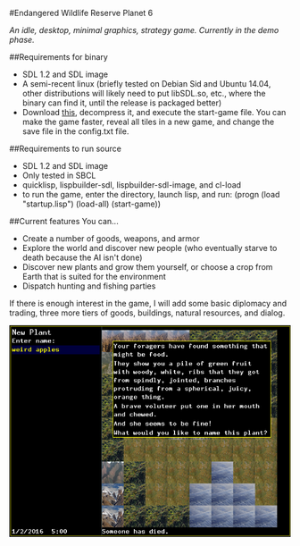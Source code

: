 #Endangered Wildlife Reserve Planet 6

*An idle, desktop, minimal graphics, strategy game. Currently in the demo phase.*

##Requirements for binary
* SDL 1.2 and SDL image
* A semi-recent linux (briefly tested on Debian Sid and Ubuntu 14.04, other distributions will likely need to put libSDL.so, etc., where the binary can find it, until the release is packaged better)
* Download [this](https://github.com/mike-1-2-3/EWRP6/releases/download/0.5.1/EWRP6.tar.gz), decompress it, and execute the start-game file. You can make the game faster, reveal all tiles in a new game, and change the save file in the config.txt file.

##Requirements to run source
* SDL 1.2 and SDL image
* Only tested in SBCL
* quicklisp, lispbuilder-sdl, lispbuilder-sdl-image, and cl-load
* to run the game, enter the directory, launch lisp, and run: (progn (load "startup.lisp") (load-all) (start-game))

##Current features
You can...
* Create a number of goods, weapons, and armor
* Explore the world and discover new people (who eventually starve to death because the AI isn't done)
* Discover new plants and grow them yourself, or choose a crop from Earth that is suited for the environment
* Dispatch hunting and fishing parties

If there is enough interest in the game, I will add some basic diplomacy and trading, three more tiers of goods, buildings, natural resources, and dialog.

![screenshot](/screenshot.png?raw=true)